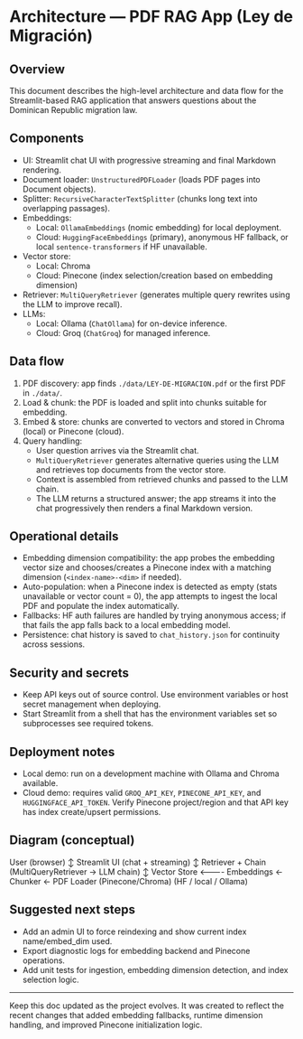 # Architecture — PDF RAG App (Ley de Migración)

## Overview

This document describes the high-level architecture and data flow for the Streamlit-based RAG application that answers questions about the Dominican Republic migration law.

## Components

- UI: Streamlit chat UI with progressive streaming and final Markdown rendering.
- Document loader: `UnstructuredPDFLoader` (loads PDF pages into Document objects).
- Splitter: `RecursiveCharacterTextSplitter` (chunks long text into overlapping passages).
- Embeddings:
  - Local: `OllamaEmbeddings` (nomic embedding) for local deployment.
  - Cloud: `HuggingFaceEmbeddings` (primary), anonymous HF fallback, or local `sentence-transformers` if HF unavailable.
- Vector store:
  - Local: Chroma
  - Cloud: Pinecone (index selection/creation based on embedding dimension)
- Retriever: `MultiQueryRetriever` (generates multiple query rewrites using the LLM to improve recall).
- LLMs:
  - Local: Ollama (`ChatOllama`) for on-device inference.
  - Cloud: Groq (`ChatGroq`) for managed inference.

## Data flow

1. PDF discovery: app finds `./data/LEY-DE-MIGRACION.pdf` or the first PDF in `./data/`.
2. Load & chunk: the PDF is loaded and split into chunks suitable for embedding.
3. Embed & store: chunks are converted to vectors and stored in Chroma (local) or Pinecone (cloud).
4. Query handling:
   - User question arrives via the Streamlit chat.
   - `MultiQueryRetriever` generates alternative queries using the LLM and retrieves top documents from the vector store.
   - Context is assembled from retrieved chunks and passed to the LLM chain.
   - The LLM returns a structured answer; the app streams it into the chat progressively then renders a final Markdown version.

## Operational details

- Embedding dimension compatibility: the app probes the embedding vector size and chooses/creates a Pinecone index with a matching dimension (`<index-name>-<dim>` if needed).
- Auto-population: when a Pinecone index is detected as empty (stats unavailable or vector count = 0), the app attempts to ingest the local PDF and populate the index automatically.
- Fallbacks: HF auth failures are handled by trying anonymous access; if that fails the app falls back to a local embedding model.
- Persistence: chat history is saved to `chat_history.json` for continuity across sessions.

## Security and secrets

- Keep API keys out of source control. Use environment variables or host secret management when deploying.
- Start Streamlit from a shell that has the environment variables set so subprocesses see required tokens.

## Deployment notes

- Local demo: run on a development machine with Ollama and Chroma available.
- Cloud demo: requires valid `GROQ_API_KEY`, `PINECONE_API_KEY`, and `HUGGINGFACE_API_TOKEN`. Verify Pinecone project/region and that API key has index create/upsert permissions.

## Diagram (conceptual)

User (browser)
↕
Streamlit UI (chat + streaming)
↕
Retriever + Chain (MultiQueryRetriever -> LLM chain)
↕
Vector Store <---- Embeddings <- Chunker <- PDF Loader
(Pinecone/Chroma) (HF / local / Ollama)

## Suggested next steps

- Add an admin UI to force reindexing and show current index name/embed_dim used.
- Export diagnostic logs for embedding backend and Pinecone operations.
- Add unit tests for ingestion, embedding dimension detection, and index selection logic.

---

Keep this doc updated as the project evolves. It was created to reflect the recent changes that added embedding fallbacks, runtime dimension handling, and improved Pinecone initialization logic.
